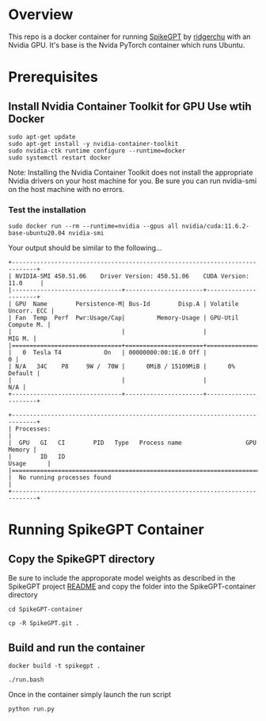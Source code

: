 # Overview
This repo is a docker container for running [SpikeGPT](https://github.com/ridgerchu/SpikeGPT/) by [ridgerchu](https://github.com/ridgerchu) with an Nvidia GPU. It's base is the Nvida PyTorch container which runs Ubuntu.

# Prerequisites


## Install Nvidia Container Toolkit for GPU Use wtih Docker

```
sudo apt-get update
sudo apt-get install -y nvidia-container-toolkit
sudo nvidia-ctk runtime configure --runtime=docker
sudo systemctl restart docker
```

Note: Installing the Nvidia Container Toolkit does not install the appropriate Nvidia drivers on your host machine for you. Be sure you can run nvidia-smi on the host machine with no errors.

### Test the installation

```
sudo docker run --rm --runtime=nvidia --gpus all nvidia/cuda:11.6.2-base-ubuntu20.04 nvidia-smi
```

Your output should be similar to the following...


```
+-----------------------------------------------------------------------------+
| NVIDIA-SMI 450.51.06    Driver Version: 450.51.06    CUDA Version: 11.0     |
|-------------------------------+----------------------+----------------------+
| GPU  Name        Persistence-M| Bus-Id        Disp.A | Volatile Uncorr. ECC |
| Fan  Temp  Perf  Pwr:Usage/Cap|         Memory-Usage | GPU-Util  Compute M. |
|                               |                      |               MIG M. |
|===============================+======================+======================|
|   0  Tesla T4            On   | 00000000:00:1E.0 Off |                    0 |
| N/A   34C    P8     9W /  70W |      0MiB / 15109MiB |      0%      Default |
|                               |                      |                  N/A |
+-------------------------------+----------------------+----------------------+

+-----------------------------------------------------------------------------+
| Processes:                                                                  |
|  GPU   GI   CI        PID   Type   Process name                  GPU Memory |
|        ID   ID                                                   Usage      |
|=============================================================================|
|  No running processes found                                                 |
+-----------------------------------------------------------------------------+
```


# Running SpikeGPT Container

## Copy the SpikeGPT directory

Be sure to include the approporate model weights as described in the SpikeGPT project [README](https://github.com/ridgerchu/SpikeGPT) and copy the folder into the SpikeGPT-container directory

```
cd SpikeGPT-container

cp -R SpikeGPT.git .
```

## Build and run the container

```
docker build -t spikegpt .

./run.bash
```

Once in the container simply launch the run script

```
python run.py
```
